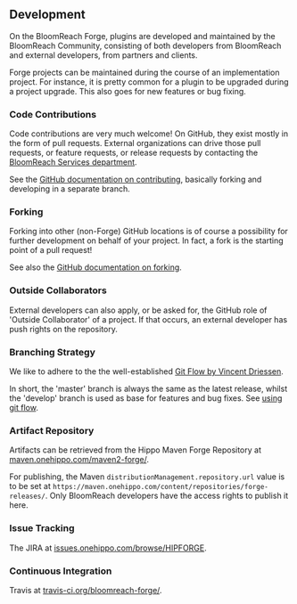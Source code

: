 
## Development

On the BloomReach Forge, plugins are developed and maintained by the BloomReach Community, consisting of both developers from 
BloomReach and external developers, from partners and clients.  

Forge projects can be maintained during the course of an implementation project. For instance, it is pretty common 
for a plugin to be upgraded during a project upgrade. This also goes for new features or bug fixing.

### Code Contributions
Code contributions are very much welcome! On GitHub, they exist mostly in the form of pull requests. External 
organizations can drive those pull requests, or feature requests, or release requests by contacting the 
[BloomReach Services department](https://www.bloomreach.com/en/services).

See the [GitHub documentation on contributing](https://guides.github.com/activities/contributing-to-open-source/#contributing), 
basically forking and developing in a separate branch.

### Forking
Forking into other (non-Forge) GitHub locations is of course a possibility for further development on behalf of your 
project. In fact, a fork is the starting point of a pull request!  

See also the [GitHub documentation on forking](https://guides.github.com/activities/forking/).

### Outside Collaborators
External developers can also apply, or be asked for, the GitHub role of 'Outside Collaborator' of a project. If that
occurs, an external developer has push rights on the repository.      

### Branching Strategy
We like to adhere to the the well-established [Git Flow by Vincent Driessen](http://nvie.com/posts/a-successful-git-branching-model/).

In short, the 'master' branch is always the same as the latest release, whilst the 'develop' branch is used as base for 
features and bug fixes.  See [using git flow](using-git-flow.html).

### Artifact Repository
Artifacts can be retrieved from the Hippo Maven Forge Repository at [maven.onehippo.com/maven2-forge/](http://maven.onehippo.com/maven2-forge/).

For publishing, the Maven `distributionManagement.repository.url` value is to be set at `https://maven.onehippo.com/content/repositories/forge-releases/`.
Only BloomReach developers have the access rights to publish it here.  

### Issue Tracking
The JIRA at [issues.onehippo.com/browse/HIPFORGE](https://issues.onehippo.com/browse/HIPFORGE).

### Continuous Integration
Travis at [travis-ci.org/bloomreach-forge/](https://travis-ci.org/bloomreach-forge/).
